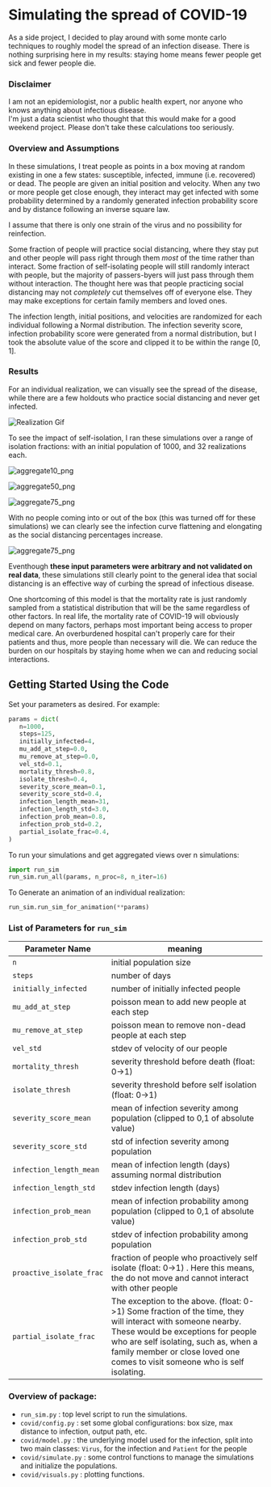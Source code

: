 # Simulating the spread of COVID-19

As a side project, I decided to play around with some monte carlo techniques to roughly model the spread of an infection disease. 
There is nothing surprising here in my results: staying home means fewer people get sick and fewer people die.

### Disclaimer
I am not an epidemiologist, nor a public health expert, nor anyone who knows anything about infectious disease.  
I'm just a data scientist who thought that this would make for a good weekend project.
Please don't take these calculations too seriously.

### Overview and Assumptions
In these simulations, I treat people as points in a box moving at random existing in one a few states: susceptible, infected, immune (i.e. recovered) or dead.
The people are given an initial position and velocity.
When any two or more people get close enough, they interact may get infected with some probability determined by a randomly generated infection probability score and by distance following an inverse square law.

I assume that there is only one strain of the virus and no possibility for reinfection.

Some fraction of people will practice social distancing, where they stay put and other people will pass right through them *most* of the time rather than interact.
Some fraction of self-isolating people will still randomly interact with people, but the majority of passers-byers will just pass through them without interaction.
The thought here was that people practicing social distancing may not *completely* cut themselves off of everyone else.
They may make exceptions for certain family members and loved ones.

The infection length, initial positions, and velocities are randomized for each individual following a Normal distribution.
The infection severity score, infection probability score were generated from a normal distribution, but I took the absolute value of the score and clipped it to be within the range [0, 1].

### Results
For an individual realization, we can visually see the spread of the disease, while there are a few holdouts who practice social distancing and never get infected.


![Realization Gif](https://github.com/scottmgustafson/covid19/raw/master/assets/realization.gif)


To see the impact of self-isolation, I ran these simulations over a range of isolation fractions: with an initial population of 1000, and 32 realizations each.  

![aggregate10_png](https://github.com/scottmgustafson/covid19/raw/master/assets/10_pct.png)


![aggregate50_png](https://github.com/scottmgustafson/covid19/raw/master/assets/50_pct.png)


![aggregate75_png](https://github.com/scottmgustafson/covid19/raw/master/assets/75_pct.png)

With no people coming into or out of the box (this was turned off for these simulations) we can clearly see the infection curve flattening and elongating as the social distancing percentages increase.

![aggregate75_png](https://github.com/scottmgustafson/covid19/raw/master/assets/max_infect.png)

Eventhough **these input parameters were arbitrary and not validated on real data**, these simulations still clearly point to the general idea that social distancing is an effective way of curbing the spread of infectious disease.

One shortcoming of this model is that the mortality rate is just randomly sampled from a statistical distribution that will be the same regardless of other factors.
In real life, the mortality rate of COVID-19 will obviously depend on many factors, perhaps most important being access to proper medical care.
An overburdened hospital can't properly care for their patients and thus, more people than necessary will die.
We can reduce the burden on our hospitals by staying home when we can and reducing social interactions.


## Getting Started Using the Code
Set your parameters as desired.  For example:

 ```python
params = dict(
    n=1000,
    steps=125,
    initially_infected=4,
    mu_add_at_step=0.0,
    mu_remove_at_step=0.0,
    vel_std=0.1,
    mortality_thresh=0.8,
    isolate_thresh=0.4,
    severity_score_mean=0.1,
    severity_score_std=0.4,
    infection_length_mean=31,
    infection_length_std=3.0,
    infection_prob_mean=0.8,
    infection_prob_std=0.2,
    partial_isolate_frac=0.4,
)
```


To run your simulations and get aggregated views over n simulations: 

```python
import run_sim
run_sim.run_all(params, n_proc=8, n_iter=16)
```

To Generate an animation of an individual realization:

```python
run_sim.run_sim_for_animation(**params)
```

### List of Parameters for `run_sim`

| **Parameter Name** | **meaning**   |  
|--------------------|---|
| `n`                 |  initial population size |
| `steps`         |  number of days  |
| `initially_infected` |  number of initially infected people |
|    `mu_add_at_step` | poisson mean to add new people at each step |
|    `mu_remove_at_step` | poisson mean to remove non-dead people at each step |
|    `vel_std` | stdev of velocity of our people |
|    `mortality_thresh` | severity threshold before death (float: 0->1) |
|    `isolate_thresh` | severity threshold before self isolation (float: 0->1) |
|    `severity_score_mean` | mean of infection severity among population (clipped to 0,1 of absolute value) | 
|    `severity_score_std` | std of infection severity among  population | 
|    `infection_length_mean` | mean of infection length (days) assuming normal distribution|
|    `infection_length_std` | stdev infection length (days) |
|    `infection_prob_mean` | mean of infection probability among population (clipped to 0,1 of absolute value) |
|    `infection_prob_std` |  stdev of infection probability among population | 
|    `proactive_isolate_frac` | fraction of people who proactively self isolate (float: 0->1) . Here this means, the do not move and cannot interact with other people|
|`partial_isolate_frac` | The exception to the above.  (float: 0->1)  Some fraction of the time, they will interact with someone nearby.  These would be exceptions for people who are self isolating, such as, when a family member or close loved one comes to visit someone who is self isolating.|

### Overview of package:
 - `run_sim.py` : top level script to run the simulations.
 - `covid/config.py` : set some global configurations: box size, max distance to infection, output path, etc.
 - `covid/model.py` : the underlying model used for the infection, split into two main classes: `Virus`, for the infection and `Patient` for the people
 - `covid/simulate.py` : some control functions to manage the simulations and initialize the populations.
 - `covid/visuals.py` : plotting functions.
